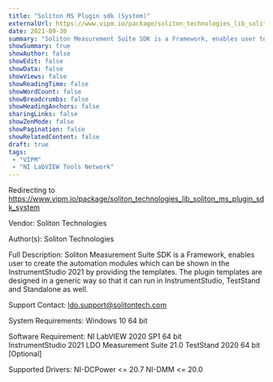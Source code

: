 ```yaml
---
title: "Soliton MS Plugin sdk (System)"
externalUrl: https://www.vipm.io/package/soliton_technologies_lib_soliton_ms_plugin_sdk_system
date: 2021-09-30
summary: "Soliton Measurement Suite SDK is a Framework, enables user to create the automation modules which can be shown in the InstrumentStudio 2021 by providing the templates."
showSummary: true
showAuthor: false
showEdit: false
showData: false
showViews: false
showReadingTime: false
showWordCount: false
showBreadcrumbs: false
showHeadingAnchors: false
sharingLinks: false
showZenMode: false
showPagination: false
showRelatedContent: false
draft: true
tags:
 - "VIPM"
 - "NI LabVIEW Tools Network"
---
```


Redirecting to https://www.vipm.io/package/soliton_technologies_lib_soliton_ms_plugin_sdk_system

Vendor: Soliton Technologies

Author(s): Soliton Technologies
 
Full Description:
Soliton Measurement Suite SDK is a Framework, enables user to create the automation modules which can be shown in the InstrumentStudio 2021 by providing the templates. The plugin templates are designed in a generic way so that it can run in InstrumentStudio, TestStand and Standalone as well. 

Support Contact:  ldo.support@solitontech.com

System Requirements:
Windows 10 64 bit

Software Requirement:
NI LabVIEW 2020 SP1 64 bit  
InstrumentStudio 2021
LDO Measurement Suite 21.0
TestStand 2020 64 bit [Optional]

Supported Drivers:
NI-DCPower <= 20.7
NI-DMM <= 20.0